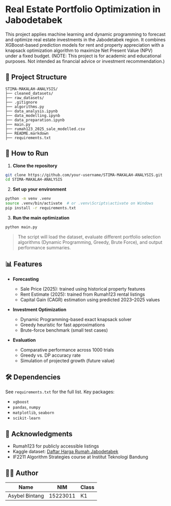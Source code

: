 # Real Estate Portfolio Optimization in Jabodetabek

This project applies machine learning and dynamic programming to forecast and optimize real estate investments in the Jabodetabek region. It combines XGBoost-based prediction models for rent and property appreciation with a knapsack optimization algorithm to maximize Net Present Value (NPV) under a fixed budget.
(NOTE: This project is for academic and educational purposes. Not intended as financial advice or investment recommendation.)

## 📁 Project Structure

```
STIMA-MAKALAH-ANALYSIS/
├── cleaned_datasets/             
├── raw_datasets/               
├── .gitignore                    
├── algorithms.py                 
├── data_analysis.ipynb          
├── data_modelling.ipynb         
├── data_preparation.ipynb       
├── main.py                       
├── rumah123_2025_sale_modelled.csv  
├── README.markdown               
├── requirements.txt              
```


## 🚀 How to Run

1. **Clone the repository**

```bash
git clone https://github.com/your-username/STIMA-MAKALAH-ANALYSIS.git
cd STIMA-MAKALAH-ANALYSIS
```

2. **Set up your environment**

```bash
python -m venv .venv
source .venv/bin/activate  # or .venv\Scripts\activate on Windows
pip install -r requirements.txt
```

3. **Run the main optimization**

```bash
python main.py
```

> The script will load the dataset, evaluate different portfolio selection algorithms (Dynamic Programming, Greedy, Brute Force), and output performance summaries.


## 📊 Features

* **Forecasting**

  * Sale Price (2025): trained using historical property features
  * Rent Estimate (2025): trained from Rumah123 rental listings
  * Capital Gain (CAGR) estimation using predicted 2023–2025 values

* **Investment Optimization**

  * Dynamic Programming-based exact knapsack solver
  * Greedy heuristic for fast approximations
  * Brute-force benchmark (small test cases)

* **Evaluation**

  * Comparative performance across 1000 trials
  * Greedy vs. DP accuracy rate
  * Simulation of projected growth (future value)


## 🛠️ Dependencies

See `requirements.txt` for the full list. Key packages:

* `xgboost`
* `pandas`, `numpy`
* `matplotlib`, `seaborn`
* `scikit-learn`



## 🙏 Acknowledgments

* Rumah123 for publicly accessible listings
* Kaggle dataset: [Daftar Harga Rumah Jabodetabek](https://www.kaggle.com/datasets/nafisbarizki/daftar-harga-rumah-jabodetabek)
* IF2211 Algorithm Strategies course at Institut Teknologi Bandung



## 🧑‍💻 Author

| Name           | NIM      | Class  |
|----------------|----------|--------|
| Asybel Bintang | 15223011 | K1     |
